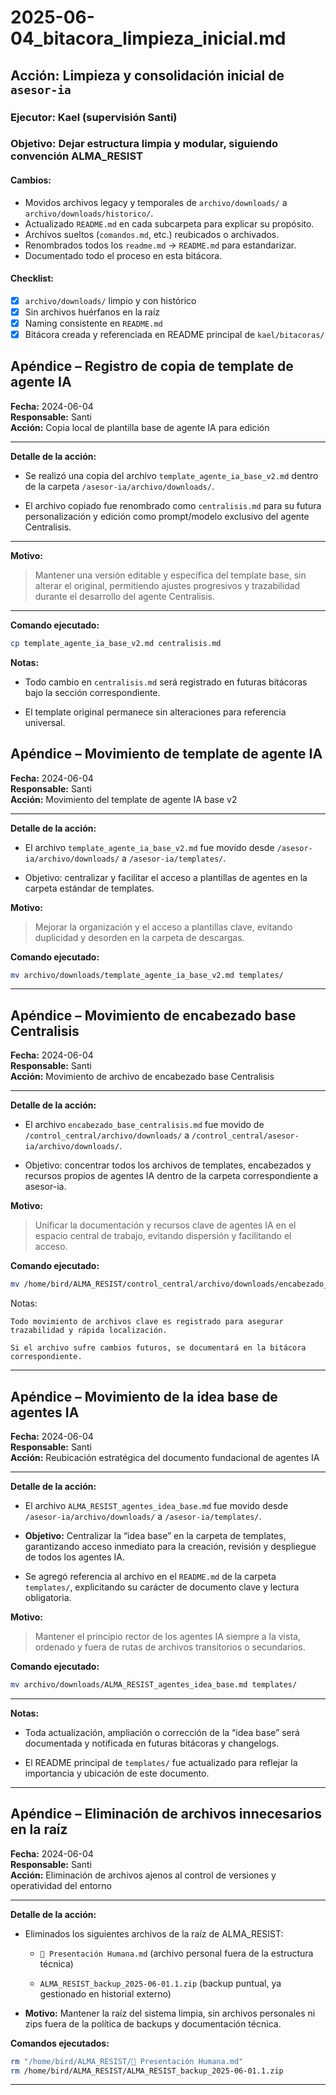 # 2025-06-04_bitacora_limpieza_inicial.md

## Acción: Limpieza y consolidación inicial de `asesor-ia`
### Ejecutor: Kael (supervisión Santi)
### Objetivo: Dejar estructura limpia y modular, siguiendo convención ALMA_RESIST

#### Cambios:
- Movidos archivos legacy y temporales de `archivo/downloads/` a `archivo/downloads/historico/`.
- Actualizado `README.md` en cada subcarpeta para explicar su propósito.
- Archivos sueltos (`comandos.md`, etc.) reubicados o archivados.
- Renombrados todos los `readme.md` → `README.md` para estandarizar.
- Documentado todo el proceso en esta bitácora.

#### Checklist:
- [x] `archivo/downloads/` limpio y con histórico
- [x] Sin archivos huérfanos en la raíz
- [x] Naming consistente en `README.md`
- [x] Bitácora creada y referenciada en README principal de `kael/bitacoras/`

## Apéndice – Registro de copia de template de agente IA

**Fecha:** 2024-06-04  
**Responsable:** Santi  
**Acción:** Copia local de plantilla base de agente IA para edición

---

**Detalle de la acción:**

- Se realizó una copia del archivo `template_agente_ia_base_v2.md` dentro de la carpeta `/asesor-ia/archivo/downloads/`.
    
- El archivo copiado fue renombrado como `centralisis.md` para su futura personalización y edición como prompt/modelo exclusivo del agente Centralisis.
    

---

**Motivo:**

> Mantener una versión editable y específica del template base, sin alterar el original, permitiendo ajustes progresivos y trazabilidad durante el desarrollo del agente Centralisis.

---

**Comando ejecutado:**

```bash
cp template_agente_ia_base_v2.md centralisis.md
```

**Notas:**

- Todo cambio en `centralisis.md` será registrado en futuras bitácoras bajo la sección correspondiente.
    
- El template original permanece sin alteraciones para referencia universal.

## Apéndice – Movimiento de template de agente IA

**Fecha:** 2024-06-04  
**Responsable:** Santi  
**Acción:** Movimiento del template de agente IA base v2

---

**Detalle de la acción:**

- El archivo `template_agente_ia_base_v2.md` fue movido desde `/asesor-ia/archivo/downloads/` a `/asesor-ia/templates/`.
    
- Objetivo: centralizar y facilitar el acceso a plantillas de agentes en la carpeta estándar de templates.
    

**Motivo:**

> Mejorar la organización y el acceso a plantillas clave, evitando duplicidad y desorden en la carpeta de descargas.

**Comando ejecutado:**

```bash
mv archivo/downloads/template_agente_ia_base_v2.md templates/
```

---

## Apéndice – Movimiento de encabezado base Centralisis

**Fecha:** 2024-06-04  
**Responsable:** Santi  
**Acción:** Movimiento de archivo de encabezado base Centralisis

---

**Detalle de la acción:**

- El archivo `encabezado_base_centralisis.md` fue movido de `/control_central/archivo/downloads/` a `/control_central/asesor-ia/archivo/downloads/`.
    
- Objetivo: concentrar todos los archivos de templates, encabezados y recursos propios de agentes IA dentro de la carpeta correspondiente a asesor-ia.
    

**Motivo:**

> Unificar la documentación y recursos clave de agentes IA en el espacio central de trabajo, evitando dispersión y facilitando el acceso.

**Comando ejecutado:**
```bash
mv /home/bird/ALMA_RESIST/control_central/archivo/downloads/encabezado_base_centralisis.md /home/bird/ALMA_RESIST/control_central/asesor-ia/archivo/downloads/
```



Notas:

    Todo movimiento de archivos clave es registrado para asegurar trazabilidad y rápida localización.

    Si el archivo sufre cambios futuros, se documentará en la bitácora correspondiente.

---
## Apéndice – Movimiento de la idea base de agentes IA

**Fecha:** 2024-06-04  
**Responsable:** Santi  
**Acción:** Reubicación estratégica del documento fundacional de agentes IA

---

**Detalle de la acción:**

- El archivo `ALMA_RESIST_agentes_idea_base.md` fue movido desde `/asesor-ia/archivo/downloads/` a `/asesor-ia/templates/`.
    
- **Objetivo:** Centralizar la “idea base” en la carpeta de templates, garantizando acceso inmediato para la creación, revisión y despliegue de todos los agentes IA.
    
- Se agregó referencia al archivo en el `README.md` de la carpeta `templates/`, explicitando su carácter de documento clave y lectura obligatoria.
    

**Motivo:**

> Mantener el principio rector de los agentes IA siempre a la vista, ordenado y fuera de rutas de archivos transitorios o secundarios.

**Comando ejecutado:**
```bash
mv archivo/downloads/ALMA_RESIST_agentes_idea_base.md templates/
```

---

**Notas:**

- Toda actualización, ampliación o corrección de la “idea base” será documentada y notificada en futuras bitácoras y changelogs.
    
- El README principal de `templates/` fue actualizado para reflejar la importancia y ubicación de este documento.
---
## Apéndice – Eliminación de archivos innecesarios en la raíz

**Fecha:** 2024-06-04  
**Responsable:** Santi  
**Acción:** Eliminación de archivos ajenos al control de versiones y operatividad del entorno

---

**Detalle de la acción:**

- Eliminados los siguientes archivos de la raíz de ALMA_RESIST:
    
    - `👤 Presentación Humana.md` (archivo personal fuera de la estructura técnica)
        
    - `ALMA_RESIST_backup_2025-06-01.1.zip` (backup puntual, ya gestionado en historial externo)
        
- **Motivo:** Mantener la raíz del sistema limpia, sin archivos personales ni zips fuera de la política de backups y documentación técnica.
    

**Comandos ejecutados:**

```bash
rm "/home/bird/ALMA_RESIST/👤 Presentación Humana.md"
rm /home/bird/ALMA_RESIST/ALMA_RESIST_backup_2025-06-01.1.zip
```

---